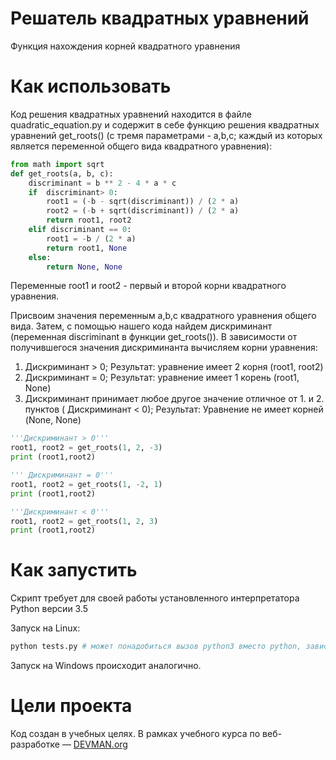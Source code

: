 # Решатель квадратных уравнений

Функция нахождения корней квадратного уравнения

# Как использовать

Код решения квадратных уравнений находится в файле quadratic_equation.py и содержит в себе функцию решения квадратных уравнений get_roots() (с тремя параметрами - a,b,c; каждый из которых является переменной общего вида квадратного уравнения):

```python
from math import sqrt
def get_roots(a, b, c):
    discriminant = b ** 2 - 4 * a * c
    if  discriminant> 0:
        root1 = (-b - sqrt(discriminant)) / (2 * a)
        root2 = (-b + sqrt(discriminant)) / (2 * a)
        return root1, root2
    elif discriminant == 0:
        root1 = -b / (2 * a)
        return root1, None
    else:
        return None, None
 ```
 
 Переменные root1 и root2 - первый и второй корни квадратного уравнения.
 
 Присвоим значения переменным a,b,c квадратного уравнения общего вида. Затем, с помощью нашего кода найдем дискриминант (переменная discriminant в функции get_roots()). В зависимости от получившегося значения дискриминанта вычисляем корни уравнения:
 1. Дискриминант > 0; Результат: уравнение имеет 2 корня (root1, root2)
 2. Дискриминант = 0; Результат: уравнение имеет 1 корень (root1, None)
 3. Дискриминант принимает любое другое значение отличное от 1. и 2. пунктов ( Дискриминант < 0); Результат: Уравнение не имеет корней (None, None)
 
```python
'''Дискриминант > 0'''       
root1, root2 = get_roots(1, 2, -3)
print (root1,root2)

''' Дискриминант = 0'''
root1, root2 = get_roots(1, -2, 1)
print (root1,root2)

'''Дискриминант < 0'''
root1, root2 = get_roots(1, 2, 3)
print (root1,root2)
```

# Как запустить

Скрипт требует для своей работы установленного интерпретатора Python версии 3.5

Запуск на Linux:

```bash
python tests.py # может понадобиться вызов python3 вместо python, зависит от настроек операционной системы
```

Запуск на Windows происходит аналогично.

# Цели проекта

Код создан в учебных целях. В рамках учебного курса по веб-разработке ― [DEVMAN.org](https://devman.org)
